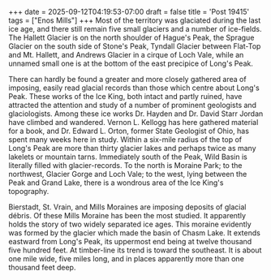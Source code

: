 +++
date = 2025-09-12T04:19:53-07:00
draft = false
title = 'Post 19415'
tags = ["Enos Mills"]
+++
Most of the territory was glaciated during the last ice age, and there still remain five small glaciers and a number of ice-fields. The Hallett Glacier is on the north shoulder of Hague's Peak, the Sprague Glacier on the south side of Stone's Peak, Tyndall Glacier between Flat-Top and Mt. Hallett, and Andrews Glacier in a cirque of Loch Vale, while an unnamed small one is at the bottom of the east precipice of Long's Peak.

There can hardly be found a greater and more closely gathered area of imposing, easily read glacial records than those which centre about Long's Peak. These works of the Ice King, both intact and partly ruined, have attracted the attention and study of a number of prominent geologists and glaciologists. Among these ice works Dr. Hayden and Dr. David Starr Jordan have climbed and wandered. Vernon L. Kellogg has here gathered material for a book, and Dr. Edward L. Orton, former State Geologist of Ohio, has spent many weeks here in study. Within a six-mile radius of the top of Long's Peak are more than thirty glacier lakes and perhaps twice as many lakelets or mountain tarns. Immediately south of the Peak, Wild Basin is literally filled with glacier-records. To the north is Moraine Park; to the northwest, Glacier Gorge and Loch Vale; to the west, lying between the Peak and Grand Lake, there is a wondrous area of the Ice King's topography.

Bierstadt, St. Vrain, and Mills Moraines are imposing deposits of glacial débris. Of these Mills Moraine has been the most studied. It apparently holds the story of two widely separated ice ages. This moraine evidently was formed by the glacier which made the basin of Chasm Lake. It extends eastward from Long's Peak, its uppermost end being at twelve thousand five hundred feet. At timber-line its trend is toward the southeast. It is about one mile wide, five miles long, and in places apparently more than one thousand feet deep.
